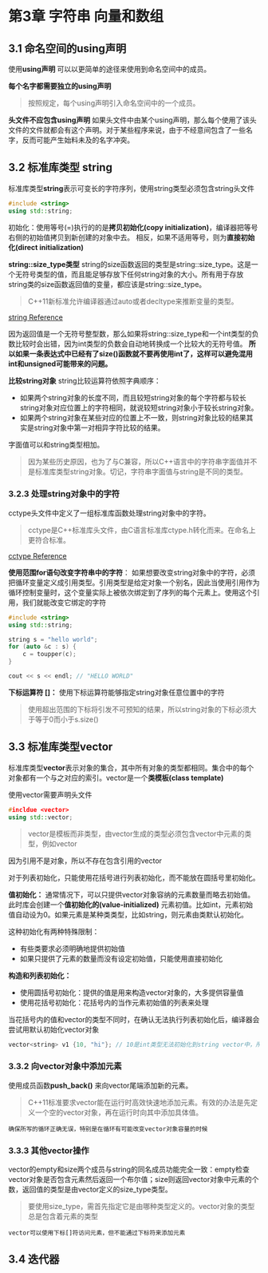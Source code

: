 # 第3章 字符串 向量和数组

## 3.1 命名空间的using声明
使用**using声明** 可以以更简单的途径来使用到命名空间中的成员。

**每个名字都需要独立的using声明**
> 按照规定，每个using声明引入命名空间中的一个成员。

**头文件不应包含using声明**
如果头文件中由某个using声明，那么每个使用了该头文件的文件就都会有这个声明。对于某些程序来说，由于不经意间包含了一些名字，反而可能产生始料未及的名字冲突。

## 3.2 标准库类型 string
标准库类型**string**表示可变长的字符序列，使用string类型必须包含string头文件
```C++
#include <string>
using std::string;
```

初始化：使用等号(=)执行的的是**拷贝初始化(copy initialization)**，编译器把等号右侧的初始值拷贝到新创建的对象中去。
相反，如果不适用等号，则为**直接初始化(direct initialization)**

**string::size_type类型**
string的size函数返回的类型是string::size_type。这是一个无符号类型的值，而且能足够存放下任何string对象的大小。所有用于存放string类的size函数返回值的变量，都应该是string::size_type。

> C++11新标准允许编译器通过auto或者decltype来推断变量的类型。

[string Reference](http://www.cplusplus.com/reference/string/string/size/)

因为返回值是一个无符号整型数，那么如果将string::size_type和一个int类型的负数比较时会出错，因为int类型的负数会自动地转换成一个比较大的无符号值。
**所以如果一条表达式中已经有了size()函数就不要再使用int了，这样可以避免混用int和unsigned可能带来的问题。**

**比较string对象**
string比较运算符依照字典顺序：
+ 如果两个string对象的长度不同，而且较短string对象的每个字符都与较长string对象对应位置上的字符相同，就说较短string对象小于较长string对象。
+ 如果两个string对象在某些对应的位置上不一致，则string对象比较的结果其实是string对象中第一对相异字符比较的结果。

字面值可以和string类型相加。
> 因为某些历史原因，也为了与C兼容，所以C++语言中的字符串字面值并不是标准库类型string对象。切记，字符串字面值与string是不同的类型。

### 3.2.3 处理string对象中的字符
cctype头文件中定义了一组标准库函数处理string对象中的字符。
> cctype是C++标准库头文件，由C语言标准库ctype.h转化而来。在命名上更符合标准。

[cctype Reference](http://www.cplusplus.com/reference/cctype/)

**使用范围for语句改变字符串中的字符**：
如果想要改变string对象中的字符，必须把循环变量定义成引用类型。引用类型是给定对象一个别名，因此当使用引用作为循环控制变量时，这个变量实际上被依次绑定到了序列的每个元素上。使用这个引用，我们就能改变它绑定的字符
```C++
#include <string>
using std::string;

string s = "hello world";
for (auto &c : s) {
    c = toupper(c);
}

cout << s << endl; // "HELLO WORLD"
```

**下标运算符 []：** 使用下标运算符能够指定string对象任意位置中的字符
> 使用超出范围的下标将引发不可预知的结果，所以string对象的下标必须大于等于0而小于s.size()

## 3.3 标准库类型vector
标准库类型**vector**表示对象的集合，其中所有对象的类型都相同。集合中的每个对象都有一个与之对应的索引。vector是一个**类模板(class template)**

使用vector需要声明头文件
```C++
#incldue <vector>
using std::vector;
```

> vector是模板而非类型，由vector生成的类型必须包含vector中元素的类型，例如vector<int>

因为引用不是对象，所以不存在包含引用的vector

对于列表初始化，只能使用花括号进行列表初始化，而不能放在圆括号里初始化。

**值初始化：** 通常情况下，可以只提供vector对象容纳的元素数量而略去初始值。此时库会创建一个**值初始化的(value-initialized)** 元素初值。比如int，元素初始值自动设为0。如果元素是某种类类型，比如string，则元素由类默认初始化。

这种初始化有两种特殊限制：
+ 有些类要求必须明确地提供初始值
+ 如果只提供了元素的数量而没有设定初始值，只能使用直接初始化

**构造和列表初始化：**
+ 使用圆括号初始化：提供的值是用来构造vector对象的，大多提供容量值
+ 使用花括号初始化：花括号内的当作元素初始值的列表来处理

当花括号内的值和vector的类型不同时，在确认无法执行列表初始化后，编译器会尝试用默认初始化vector对象
```C++
vector<string> v1 {10, "hi"}; // 10是int类型无法初始化到string vector中，所以不是列表初始化
```

### 3.3.2 向vector对象中添加元素
使用成员函数**push_back()** 来向vector尾端添加新的元素。

> C++11标准要求vector能在运行时高效快速地添加元素。有效的办法是先定义一个空的vector对象，再在运行时向其中添加具体值。

`确保所写的循环正确无误，特别是在循环有可能改变vector对象容量的时候`

### 3.3.3 其他vector操作
vector的empty和size两个成员与string的同名成员功能完全一致：empty检查vector对象是否包含元素然后返回一个布尔值；size则返回vector对象中元素的个数，返回值的类型是由vector定义的size_type类型。
> 要使用size_type，需首先指定它是由哪种类型定义的。vector对象的类型总是包含着元素的类型

`vector可以使用下标[]符访问元素，但不能通过下标符来添加元素`

## 3.4 迭代器
